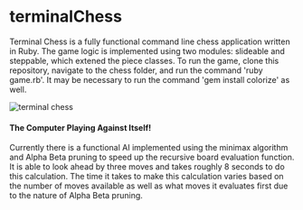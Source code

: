 # terminalChess

Terminal Chess is a fully functional command line chess application written in Ruby.
The game logic is implemented using two modules: slideable and steppable, which extened the piece classes. 
To run the game, clone this repository, navigate to the chess folder, and run the command 'ruby game.rb'.
It may be necessary to run the command 'gem install colorize' as well. 

![terminal chess](giphy.gif)

#### The Computer Playing Against Itself!

Currently there is a functional AI implemented using the minimax algorithm and Alpha Beta pruning to speed up the recursive board evaluation function.  It is able to look ahead by three moves and takes roughly 8 seconds to do this calculation. The time it takes to make this calculation varies based on the number of moves available as well as what moves it evaluates first due to the nature of Alpha Beta pruning.



